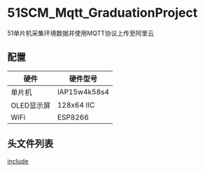 # 51SCM_Mqtt_GraduationProject
 51单片机采集环境数据并使用MQTT协议上传至阿里云

## 配置

|硬件|硬件型号|
|---|---|
|单片机|IAP15w4k58s4|
|OLED显示屏|128x64 IIC|
|WiFi|ESP8266|

## 头文件列表

[include](/include)

